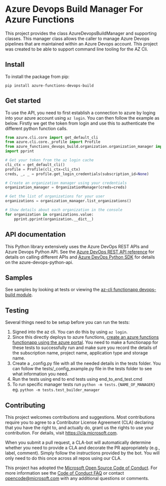 # Azure Devops Build Manager For Azure Functions

This project provides the class AzureDevopsBuildManager and supporting classes. This manager class allows
the caller to manage Azure Devops pipelines that are maintained within an Azure Devops account. This project was created to be able to support command line tooling for the AZ Cli.

## Install
To install the package from pip:
```
pip install azure-functions-devops-build
```
## Get started
To use the API, you need to first establish a connection to azure by loging into your azure account using `az login`. You can then follow the example as below. Firstly we get the token from login and use this to authenticate the different python function calls.

```python
from azure.cli.core import get_default_cli
from azure.cli.core._profile import Profile
from azure_functions_devops_build.organization.organization_manager import OrganizationManager
import pprint

# Get your token from the az login cache
cli_ctx = get_default_cli()
profile = Profile(cli_ctx=cli_ctx)
creds, _, _ = profile.get_login_credentials(subscription_id=None)

# Create an organization manager using your credentials
organization_manager = OrganizationManager(creds=creds)

# Get the list of organizations for your user
organizations = organization_manager.list_organizations()

# Show details about each organization in the console
for organization in organizations.value:
    pprint.pprint(organization.__dict__)
```

## API documentation

This Python library extensively uses the Azure DevOps REST APIs and Azure Devops Python API. See the [Azure DevOps REST API reference](https://docs.microsoft.com/en-us/rest/api/vsts/?view=vsts-rest-5.0) for details on calling different APIs and [Azure DevOps Python SDK](https://github.com/Microsoft/azure-devops-python-api) for details on the azure-devops-python-api.

## Samples

See samples by looking at tests or viewing the [az-cli functionapp devops-build module](https://github.com/Azure/azure-cli/tree/dev/src/command_modules/azure-cli-appservice/azure/cli/command_modules/appservice).

## Testing

Several things need to be setup before you can run the tests:
1. Signed into the az cli. You can do this by using `az login`.
2. Since this directly deploys to azure functions, [create an azure functions functionapp using the azure portal](https://docs.microsoft.com/en-us/azure/azure-functions/functions-create-first-azure-function). You need to make a functionapp for these tests to successfully run and make sure you record the details of the subscription name, project name, application type and storage name.
3. Create a _config.py file with all the needed details in the tests folder. You can follow the tests/_config_example.py file in the tests folder to see what information you need.
4. Run the tests using end to end tests using end_to_end_test.cmd
5. To run specific manager tests run `python -m tests.{NAME_OF_MANAGER}` eg. `python -m tests.test_builder_manager`

## Contributing

This project welcomes contributions and suggestions.  Most contributions require you to agree to a
Contributor License Agreement (CLA) declaring that you have the right to, and actually do, grant us
the rights to use your contribution. For details, visit https://cla.microsoft.com.

When you submit a pull request, a CLA-bot will automatically determine whether you need to provide
a CLA and decorate the PR appropriately (e.g., label, comment). Simply follow the instructions
provided by the bot. You will only need to do this once across all repos using our CLA.

This project has adopted the [Microsoft Open Source Code of Conduct](https://opensource.microsoft.com/codeofconduct/).
For more information see the [Code of Conduct FAQ](https://opensource.microsoft.com/codeofconduct/faq/) or
contact [opencode@microsoft.com](mailto:opencode@microsoft.com) with any additional questions or comments.
